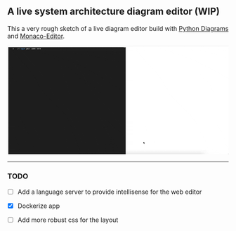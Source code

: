 ## A live system architecture diagram editor (WIP)

This a very rough sketch of a live diagram editor build with [Python Diagrams](https://github.com/mingrammer/diagrams) and [Monaco-Editor](https://github.com/microsoft/monaco-editor).


<img src="./.github/assets/demo.gif"/>

<hr/>

### TODO
- [ ] Add a language server to provide intellisense for the web editor
- [x] Dockerize app
- [ ] Add more robust css for the layout
 